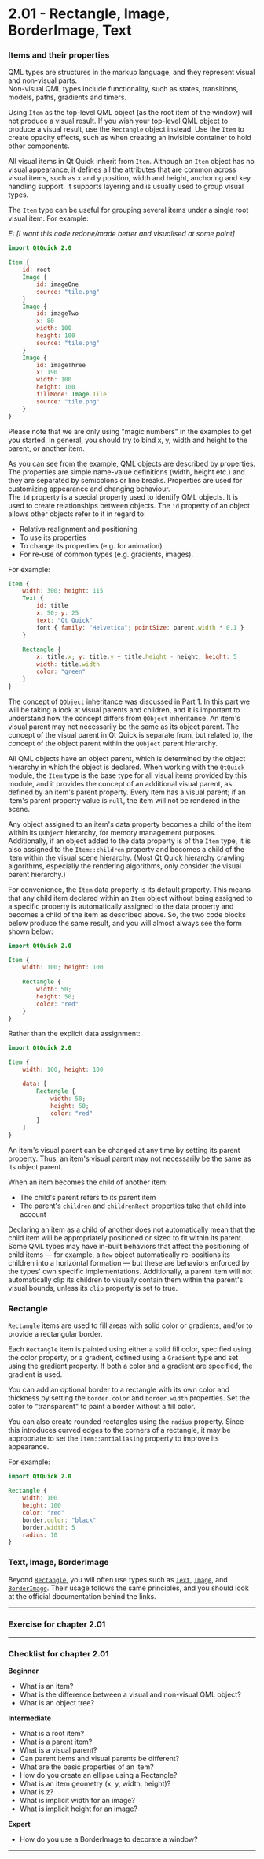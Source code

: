 # 2.01 - Rectangle, Image, BorderImage, Text 

### Items and their properties

QML types are structures in the markup language, and they represent visual and non-visual parts.  
Non-visual QML types include functionality, such as states, transitions, models, paths, gradients and timers. 

Using `Item` as the top-level QML object (as the root item of the window) will not produce a visual result. If you wish your top-level QML object to produce a visual result, use the `Rectangle` object instead. Use the `Item` to create opacity effects, such as when creating an invisible container to hold other components.

All visual items in Qt Quick inherit from `Item`. Although an `Item` object has no visual appearance, it defines all the attributes that are common across visual items, such as x and y position, width and height, anchoring and key handling support. It supports layering and is usually used to group visual types.

The `Item` type can be useful for grouping several items under a single root visual item. For example:

*E: [I want this code redone/made better and visualised at some point]*

```qml
import QtQuick 2.0

Item {
    id: root
    Image {
        id: imageOne
        source: "tile.png"
    }
    Image {
        id: imageTwo
        x: 80
        width: 100
        height: 100
        source: "tile.png"
    }
    Image {
        id: imageThree
        x: 190
        width: 100
        height: 100
        fillMode: Image.Tile
        source: "tile.png"
    }
}
```  
 
Please note that we are only using "magic numbers" in the examples to get you started. In general, you should try to bind x, y, width and height to the parent, or another item.

As you can see from the example, QML objects are described by properties. The properties are simple name-value definitions (width, height etc.) and they are separated by semicolons or line breaks. Properties are used for customizing appearance and changing behaviour.  
The `id` property is a special property used to identify QML objects. It is used to create relationships between objects. The `id` property of an object allows other objects refer to it in regard to:

* Relative realignment and positioning
* To use its properties
* To change its properties (e.g. for animation)
* For re-use of common types (e.g. gradients, images).

For example:

```qml
Item { 
    width: 300; height: 115 
    Text { 
        id: title 
        x: 50; y: 25 
        text: "Qt Quick" 
        font { family: "Helvetica"; pointSize: parent.width * 0.1 } 
    } 
    
    Rectangle { 
        x: title.x; y: title.y + title.height - height; height: 5 
        width: title.width 
        color: "green" 
    }
} 
```

The concept of `QObject` inheritance was discussed in Part 1. In this part we will be taking a look at visual parents and children, and it is important to understand how the concept differs from `QObject` inheritance. An item's visual parent may not necessarily be the same as its object parent.
The concept of the visual parent in Qt Quick is separate from, but related to, the concept of the object parent within the `QObject` parent hierarchy.

All QML objects have an object parent, which is determined by the object hierarchy in which the object is declared. When working with the `QtQuick` module, the `Item` type is the base type for all visual items provided by this module, and it provides the concept of an additional visual parent, as defined by an item's parent property. Every item has a visual parent; if an item's parent property value is `null`, the item will not be rendered in the scene.

Any object assigned to an item's data property becomes a child of the item within its `QObject` hierarchy, for memory management purposes. Additionally, if an object added to the data property is of the `Item` type, it is also assigned to the `Item::children` property and becomes a child of the item within the visual scene hierarchy. (Most Qt Quick hierarchy crawling algorithms, especially the rendering algorithms, only consider the visual parent hierarchy.)

For convenience, the `Item` data property is its default property. This means that any child item declared within an `Item` object without being assigned to a specific property is automatically assigned to the data property and becomes a child of the item as described above. So, the two code blocks below produce the same result, and you will almost always see the form shown below: 

```qml
import QtQuick 2.0

Item {
    width: 100; height: 100
    
    Rectangle { 
        width: 50;
        height: 50;
        color: "red"
    }
}
```

Rather than the explicit data assignment:

```qml
import QtQuick 2.0

Item {
    width: 100; height: 100

    data: [
        Rectangle {
            width: 50;
            height: 50;
            color: "red"
        }
    ]
}
```

An item's visual parent can be changed at any time by setting its parent property. Thus, an item's visual parent may not necessarily be the same as its object parent.

When an item becomes the child of another item:

* The child's parent refers to its parent item
* The parent's `children` and `childrenRect` properties take that child into account

Declaring an item as a child of another does not automatically mean that the child item will be appropriately positioned or sized to fit within its parent. Some QML types may have in-built behaviors that affect the positioning of child items — for example, a `Row` object automatically re-positions its children into a horizontal formation — but these are behaviors enforced by the types' own specific implementations. Additionally, a parent item will not automatically clip its children to visually contain them within the parent's visual bounds, unless its `clip` property is set to true.

### Rectangle

`Rectangle` items are used to fill areas with solid color or gradients, and/or to provide a rectangular border.

Each `Rectangle` item is painted using either a solid fill color, specified using the color property, or a gradient, defined using a `Gradient` type and set using the gradient property. If both a color and a gradient are specified, the gradient is used.

You can add an optional border to a rectangle with its own color and thickness by setting the `border.color` and `border.width` properties. Set the color to "transparent" to paint a border without a fill color.

You can also create rounded rectangles using the `radius` property. Since this introduces curved edges to the corners of a rectangle, it may be appropriate to set the `Item::antialiasing` property to improve its appearance.

For example:

```qml
import QtQuick 2.0

Rectangle {
    width: 100
    height: 100
    color: "red"
    border.color: "black"
    border.width: 5
    radius: 10
}
```

### Text, Image, BorderImage

Beyond [`Rectangle`](https://doc.qt.io/qt-5/qml-qtquick-rectangle.html), you will often use types such as [`Text`](https://doc.qt.io/qt-5/qml-qtquick-text.html), [`Image`](https://doc.qt.io/qt-5/qml-qtquick-image.html), and [`BorderImage`](https://doc.qt.io/qt-5/qml-qtquick-borderimage.html). Their usage follows the same principles, and you should look at the official documentation behind the links.

***

### Exercise for chapter 2.01


***

### Checklist for chapter 2.01

**Beginner**

* What is an item?
* What is the difference between a visual and non-visual QML object?
* What is an object tree?

**Intermediate**

* What is a root item?
* What is a parent item?
* What is a visual parent?
* Can parent items and visual parents be different?
* What are the basic properties of an item?
* How do you create an ellipse using a Rectangle?
* What is an item geometry (x, y, width, height)?
* What is z?
* What is implicit width for an image?
* What is implicit height for an image?

**Expert**

* How do you use a BorderImage to decorate a window?

***